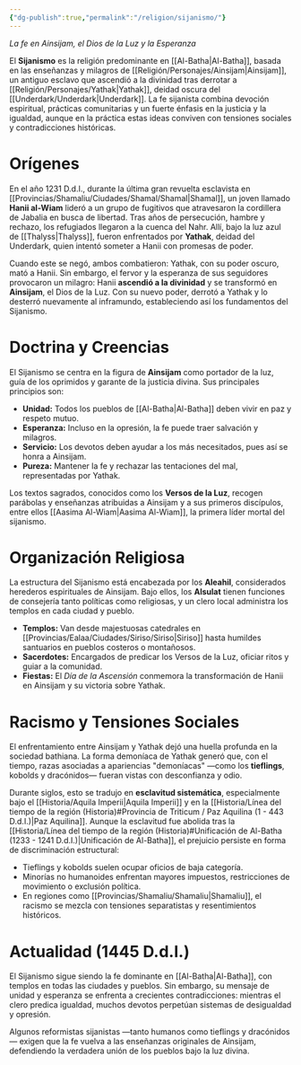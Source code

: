 ```yaml
---
{"dg-publish":true,"permalink":"/religion/sijanismo/"}
---
```


_La fe en Ainsijam, el Dios de la Luz y la Esperanza_

El **Sijanismo** es la religión predominante en [[Al-Batha\|Al-Batha]], basada en las enseñanzas y milagros de [[Religión/Personajes/Ainsijam\|Ainsijam]], un antiguo esclavo que ascendió a la divinidad tras derrotar a [[Religión/Personajes/Yathak\|Yathak]], deidad oscura del [[Underdark/Underdark\|Underdark]]. La fe sijanista combina devoción espiritual, prácticas comunitarias y un fuerte énfasis en la justicia y la igualdad, aunque en la práctica estas ideas conviven con tensiones sociales y contradicciones históricas.

# Orígenes
En el año 1231 D.d.I., durante la última gran revuelta esclavista en [[Provincias/Shamaliu/Ciudades/Shamal/Shamal\|Shamal]], un joven llamado **Hanii al-Wiam** lideró a un grupo de fugitivos que atravesaron la cordillera de Jabalia en busca de libertad. Tras años de persecución, hambre y rechazo, los refugiados llegaron a la cuenca del Nahr. Allí, bajo la luz azul de [[Thalyss\|Thalyss]], fueron enfrentados por **Yathak**, deidad del Underdark, quien intentó someter a Hanii con promesas de poder.

Cuando este se negó, ambos combatieron: Yathak, con su poder oscuro, mató a Hanii. Sin embargo, el fervor y la esperanza de sus seguidores provocaron un milagro: Hanii **ascendió a la divinidad** y se transformó en **Ainsijam**, el Dios de la Luz. Con su nuevo poder, derrotó a Yathak y lo desterró nuevamente al inframundo, estableciendo así los fundamentos del Sijanismo.

# Doctrina y Creencias
El Sijanismo se centra en la figura de **Ainsijam** como portador de la luz, guía de los oprimidos y garante de la justicia divina. Sus principales principios son:

- **Unidad:** Todos los pueblos de [[Al-Batha\|Al-Batha]] deben vivir en paz y respeto mutuo.
- **Esperanza:** Incluso en la opresión, la fe puede traer salvación y milagros.
- **Servicio:** Los devotos deben ayudar a los más necesitados, pues así se honra a Ainsijam.
- **Pureza:** Mantener la fe y rechazar las tentaciones del mal, representadas por Yathak.

Los textos sagrados, conocidos como los **Versos de la Luz**, recogen parábolas y enseñanzas atribuidas a Ainsijam y a sus primeros discípulos, entre ellos [[Aasima Al-Wiam\|Aasima Al-Wiam]], la primera líder mortal del sijanismo.

# Organización Religiosa
La estructura del Sijanismo está encabezada por los **Aleahil**, considerados herederos espirituales de Ainsijam. Bajo ellos, los **Alsulat** tienen funciones de consejería tanto políticas como religiosas, y un clero local administra los templos en cada ciudad y pueblo.

- **Templos:** Van desde majestuosas catedrales en [[Provincias/Ealaa/Ciudades/Siriso/Siriso\|Siriso]] hasta humildes santuarios en pueblos costeros o montañosos.    
- **Sacerdotes:** Encargados de predicar los Versos de la Luz, oficiar ritos y guiar a la comunidad.
- **Fiestas:** El _Día de la Ascensión_ conmemora la transformación de Hanii en Ainsijam y su victoria sobre Yathak.

# Racismo y Tensiones Sociales
El enfrentamiento entre Ainsijam y Yathak dejó una huella profunda en la sociedad bathiana. La forma demoníaca de Yathak generó que, con el tiempo, razas asociadas a apariencias "demoníacas" —como los **tieflings**, kobolds y dracónidos— fueran vistas con desconfianza y odio.

Durante siglos, esto se tradujo en **esclavitud sistemática**, especialmente bajo el [[Historia/Aquila Imperii\|Aquila Imperii]] y en la [[Historia/Línea del tiempo de la región (Historia)#Provincia de Triticum / Paz Aquilina (1 - 443 D.d.I.)\|Paz Aquilina]]. Aunque la esclavitud fue abolida tras la [[Historia/Línea del tiempo de la región (Historia)#Unificación de Al-Batha (1233 - 1241 D.d.I.)\|Unificación de Al-Batha]], el prejuicio persiste en forma de discriminación estructural:

- Tieflings y kobolds suelen ocupar oficios de baja categoría.
- Minorías no humanoides enfrentan mayores impuestos, restricciones de movimiento o exclusión política.
- En regiones como [[Provincias/Shamaliu/Shamaliu\|Shamaliu]], el racismo se mezcla con tensiones separatistas y resentimientos históricos.

# Actualidad (1445 D.d.I.)
El Sijanismo sigue siendo la fe dominante en [[Al-Batha\|Al-Batha]], con templos en todas las ciudades y pueblos. Sin embargo, su mensaje de unidad y esperanza se enfrenta a crecientes contradicciones: mientras el clero predica igualdad, muchos devotos perpetúan sistemas de desigualdad y opresión.

Algunos reformistas sijanistas —tanto humanos como tieflings y dracónidos— exigen que la fe vuelva a las enseñanzas originales de Ainsijam, defendiendo la verdadera unión de los pueblos bajo la luz divina.
